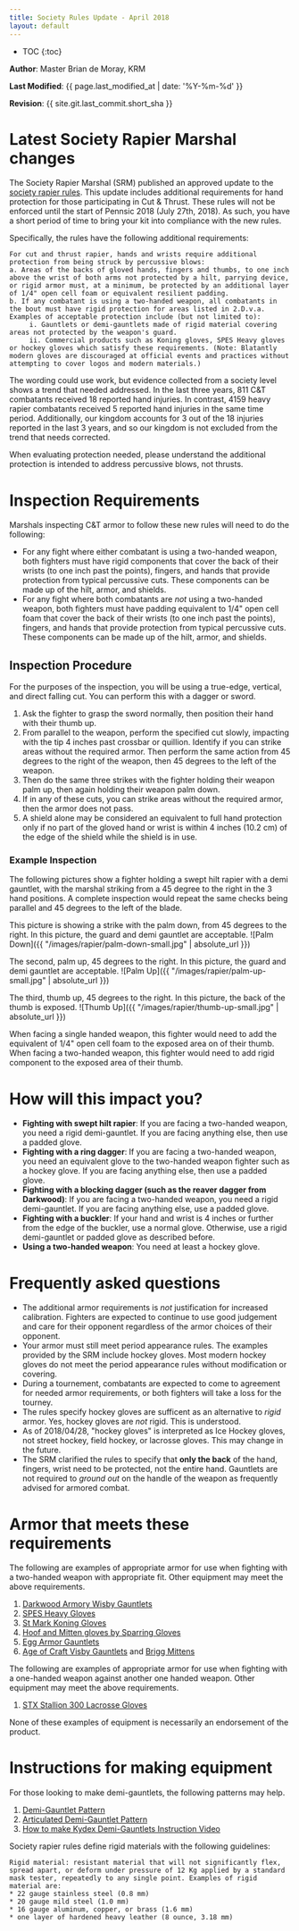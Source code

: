 ```yaml
---
title: Society Rules Update - April 2018
layout: default
---
```


* TOC
{:toc}

**Author**: Master Brian de Moray, KRM

**Last Modified**: {{ page.last_modified_at | date: '%Y-%m-%d' }}

**Revision**: {{ site.git.last_commit.short_sha }}

# Latest Society Rapier Marshal changes

The Society Rapier Marshal (SRM) published an approved update to the [society rapier rules](http://www.sca.org/officers/marshal/docs/rapier/rapier_handbook.pdf). This update includes additional requirements for hand protection for those participating in Cut & Thrust. These rules will not be enforced until the start of Pennsic 2018 (July 27th, 2018). As such, you have a short period of time to bring your kit into compliance with the new rules.

Specifically, the rules have the following additional requirements:

    For cut and thrust rapier, hands and wrists require additional protection from being struck by percussive blows:
    a. Areas of the backs of gloved hands, fingers and thumbs, to one inch above the wrist of both arms not protected by a hilt, parrying device, or rigid armor must, at a minimum, be protected by an additional layer of 1/4" open cell foam or equivalent resilient padding.
    b. If any combatant is using a two-handed weapon, all combatants in the bout must have rigid protection for areas listed in 2.D.v.a.  Examples of acceptable protection include (but not limited to):
         i. Gauntlets or demi-gauntlets made of rigid material covering areas not protected by the weapon's guard.
         ii. Commercial products such as Koning gloves, SPES Heavy gloves or hockey gloves which satisfy these requirements. (Note: Blatantly modern gloves are discouraged at official events and practices without attempting to cover logos and modern materials.)

The wording could use work, but evidence collected from a society level shows a trend that needed addressed.  In the last three years, 811 C&T combatants received 18 reported hand injuries.  In contrast, 4159 heavy rapier combatants received 5 reported hand injuries in the same time period.  Additionally, our kingdom accounts for 3 out of the 18 injuries reported in the last 3 years, and so our kingdom is not excluded from the trend that needs corrected.

When evaluating protection needed, please understand the additional protection is intended to address percussive blows, not thrusts.


# Inspection Requirements

Marshals inspecting C&T armor to follow these new rules will need to do the following:

* For any fight where either combatant is using a two-handed weapon, both fighters must have rigid components that cover the back of their wrists (to one inch past the points), fingers, and hands that provide protection from typical percussive cuts.  These components can be made up of the hilt, armor, and shields.
* For any fight where both combatants are *not* using a two-handed weapon, both fighters must have padding equivalent to 1/4" open cell foam that cover the back of their wrists (to one inch past the points), fingers, and hands that provide protection from typical percussive cuts.  These components can be made up of the hilt, armor, and shields.

## Inspection Procedure

For the purposes of the inspection, you will be using a true-edge, vertical, and direct falling cut. You can perform this with a dagger or sword.

1. Ask the fighter to grasp the sword normally, then position their hand with their thumb up.
2. From parallel to the weapon, perform the specified cut slowly, impacting with the tip 4 inches past crossbar or quillion.  Identify if you can strike areas without the required armor. Then perform the same action from 45 degrees to the right of the weapon, then 45 degrees to the left of the weapon.
3. Then do the same three strikes with the fighter holding their weapon palm up, then again holding their weapon palm down.
4. If in any of these cuts, you can strike areas without the required armor, then the armor does not pass.
5. A shield alone may be considered an equivalent to full hand protection only if no part of the gloved hand or wrist is within 4 inches (10.2 cm) of the edge of the shield while the shield is in use.

### Example Inspection

The following pictures show a fighter holding a swept hilt rapier with a demi gauntlet, with the marshal striking from a 45 degree to the right in the 3 hand positions.  A complete inspection would repeat the same checks being parallel and 45 degrees to the left of the blade.

This picture is showing a strike with the palm down, from 45 degrees to the right.   In this picture, the guard and demi gauntlet are acceptable.
![Palm Down]({{ "/images/rapier/palm-down-small.jpg" | absolute_url }})

The second, palm up, 45 degrees to the right.   In this picture, the guard and demi gauntlet are acceptable.
![Palm Up]({{ "/images/rapier/palm-up-small.jpg" | absolute_url }})

The third, thumb up, 45 degrees to the right.  In this picture, the back of the thumb is exposed.
![Thumb Up]({{ "/images/rapier/thumb-up-small.jpg" | absolute_url }})

When facing a single handed weapon, this fighter would need to add the equivalent of 1/4" open cell foam to the exposed area on of their thumb. When facing a two-handed weapon, this fighter would need to add rigid component to the exposed area of their thumb.

# How will this impact you?

* **Fighting with swept hilt rapier**: If you are facing a two-handed weapon, you need a rigid demi-gauntlet.  If you are facing anything else, then use a padded glove.
* **Fighting with a ring dagger**: If you are facing a two-handed weapon, you need an equivalent glove to the two-handed weapon fighter such as a hockey glove.  If you are facing anything else, then use a padded glove.
* **Fighting with a blocking dagger (such as the reaver dagger from Darkwood)**: If you are facing a two-handed weapon, you need a rigid demi-gauntlet.  If you are facing anything else, use a padded glove.
* **Fighting with a buckler**: If your hand and wrist is 4 inches or further from the edge of the buckler, use a normal glove.  Otherwise, use a rigid demi-gauntlet or padded glove as described before.
* **Using a two-handed weapon**:  You need at least a hockey glove.

# Frequently asked questions

* The additional armor requirements is *not* justification for increased calibration.  Fighters are expected to continue to use good judgement and care for their opponent regardless of the armor choices of their opponent.
* Your armor must still meet period appearance rules.  The examples provided by the SRM include hockey gloves.  Most modern hockey gloves do not meet the period appearance rules without modification or covering.
* During a tournement, combatants are expected to come to agreement for needed armor requirements, or both fighters will take a loss for the tourney.
* The rules specify hockey gloves are sufficent as an alternative to *rigid* armor.  Yes, hockey gloves are *not* rigid.  This is understood.
* As of 2018/04/28, "hockey gloves" is interpreted as Ice Hockey gloves, not street hockey, field hockey, or lacrosse gloves.  This may change in the future.
* The SRM clarified the rules to specify that **only the back** of the hand, fingers, wrist need to be protected, not the entire hand.  Gauntlets are not required to *ground out* on the handle of the weapon as frequently advised for armored combat.

# Armor that meets these requirements

The following are examples of appropriate armor for use when fighting with a two-handed weapon with appropriate fit.  Other equipment may meet the above requirements.

1. [Darkwood Armory Wisby Gauntlets](http://www.darkwoodarmory.com/index.php?main_page=product_info&cPath=56&products_id=606)
2. [SPES Heavy Gloves](http://www.woodenswords.com/SPES_Heavy_Gloves_V1_0_Pair_p/spes-heavy.gloves.htm)
3. [St Mark Koning Gloves](https://www.saintmark.se/product/the-koning-glove/)
4. [Hoof and Mitten gloves by Sparring Gloves](http://hemasupplies.com/product-category/gloves/)
5. [Egg Armor Gauntlets](http://eggarmor.net/html/01.html)
6. [Age of Craft Visby Gauntlets](http://ageofcraft.com/armor/hand-armor/visby-gauntlets-type-1) and [Brigg Mittens](http://ageofcraft.com/armor/hand-armor/brigg-mittens)

The following are examples of appropriate armor for use when fighting with a one-handed weapon against another one handed weapon.  Other equipment may meet the above requirements.

1. [STX Stallion 300 Lacrosse Gloves](https://www.voodoolacrosse.com/gloves/227-stx-stallion-300-lacrosse-gloves.html)

None of these examples of equipment is necessarily an endorsement of the product.

# Instructions for making equipment

For those looking to make demi-gauntlets, the following patterns may help.
1. [Demi-Gauntlet Pattern](http://www.armourarchive.org/patterns/demigaunt/)
2. [Articulated Demi-Gauntlet Pattern](http://www.armourarchive.org/patterns/demi_rainald/)
3. [How to make Kydex Demi-Gauntlets Instruction Video](https://www.youtube.com/watch?v=vnhLUBrPiSI)

Society rapier rules define rigid materials with the following guidelines:

    Rigid material: resistant material that will not significantly flex, spread apart, or deform under pressure of 12 Kg applied by a standard mask tester, repeatedly to any single point. Examples of rigid material are:
    * 22 gauge stainless steel (0.8 mm)
    * 20 gauge mild steel (1.0 mm)
    * 16 gauge aluminum, copper, or brass (1.6 mm)
    * one layer of hardened heavy leather (8 ounce, 3.18 mm)
